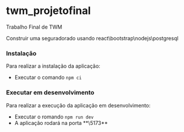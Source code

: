 # twm_projetofinal
Trabalho Final de TWM

Construir uma seguradorado usando react\bootstrap\nodejs\postgresql

### Instalação

Para realizar a instalação da aplicação:

- Executar o comando `npm ci`

### Executar em desenvolvimento

Para realizar a execução da aplicação em desenvolvimento:

- Executar o romando `npm run dev`
- A aplicação rodará na porta \*\*\5173\*\*
